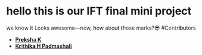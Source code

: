 # hello this is our IFT final mini project 
we know it Looks awesome—now, how about those marks?😎
    #Contributors
- **[Preksha K](https://github.com/preksha2204)**
- **[Krithika H Padmashali](https://github.com/KrithikaPadmashali)**
